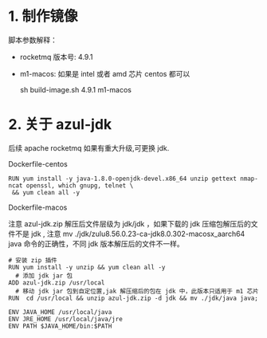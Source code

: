 # 1. 制作镜像

脚本参数解释：
- rocketmq 版本号: 4.9.1
- m1-macos: 如果是 intel 或者 amd 芯片 centos 都可以
    
    sh build-image.sh 4.9.1 m1-macos

# 2. 关于 azul-jdk

后续 apache rocketmq 如果有重大升级,可更换 jdk.

Dockerfile-centos

```
RUN yum install -y java-1.8.0-openjdk-devel.x86_64 unzip gettext nmap-ncat openssl, which gnupg, telnet \
 && yum clean all -y
```

Dockerfile-macos

注意 azul-jdk.zip 解压后文件层级为 jdk/jdk ，如果下载的 jdk 压缩包解压后的文件不是 jdk ,
注意 mv ./jdk/zulu8.56.0.23-ca-jdk8.0.302-macosx_aarch64 java 命令的正确性，不同 jdk 版本解压后的文件不一样。

```
# 安装 zip 插件
RUN yum install -y unzip && yum clean all -y
  # 添加 jdk jar 包
ADD azul-jdk.zip /usr/local
  # 移动 jdk jar 包到自定位置,jak 解压缩后的包在 jdk 中，此版本只适用于 m1 芯片
RUN  cd /usr/local && unzip azul-jdk.zip -d jdk && mv ./jdk/java java;

ENV JAVA_HOME /usr/local/java
ENV JRE_HOME /usr/local/java/jre
ENV PATH $JAVA_HOME/bin:$PATH
```
